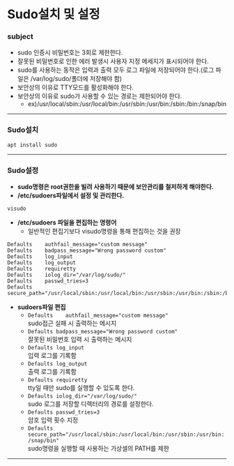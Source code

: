 # Sudo설치 및 설정</br>
### subject
+ sudo 인증시 비밀번호는 3회로 제한한다.
+ 잘못된 비밀번호로 인한 에러 발생시 사용자 지정 메세지가 표시되어야 한다.
+ sudo를 사용하는 동작은 입력과 출력 모두 로그 파일에 저장되어야 한다.(로그 파일은 /var/log/sudo/폴더에 저장해야 함)
+ 보안상의 이유로 TTY모드를 활성화해야 한다.
+ 보안상의 이유로 sudo가 사용할 수 있는 경로는 제한되어야 한다.
    + ex)/usr/local/sbin:/usr/local/bin:/usr/sbin:/usr/bin:/sbin:/bin:/snap/bin
****
### Sudo설치
```
apt install sudo
```
****
### Sudo설정
+ **sudo명령은 root권한을 빌려 사용하기 때문에 보안관리를 철저하게 해야한다.**</br>
+ **/etc/sudoers파일에서 설정 및 관리한다.**</br>
```
visudo
```
+ **/etc/sudoers 파일을 편집하는 명령어**
    + 일반적인 편집기보다 visudo명령을 통해 편집하는 것을 권장</br>
```
Defaults	authfail_message="custom message"
Defaults	badpass_message="Wrong password custom"
Defaults	log_input
Defaults	log_output
Defaults	requiretty
Defaults	iolog_dir="/var/log/sudo/"
Defaults	passwd_tries=3
Defaults	secure_path="/usr/local/sbin:/usr/local/bin:/usr/sbin:/usr/bin:/sbin:/bin:/snap/bin"
```
+ **sudoers파일 편집**
    + `Defaults    authfail_message="custom message"`</br>sudo접근 실패 시 출력하는 메시지
    + `Defaults	badpass_message="Wrong password custom"`</br>잘못된 비밀번호 입력 시 출력하는 메시지
    + `Defaults	log_input`</br>입력 로그를 기록함
    + `Defaults	log_output`</br>출력 로그를 기록함
    + `Defaults	requiretty`</br>tty일 때만 sudo를 실행할 수 있도록 한다.
    + `Defaults	iolog_dir="/var/log/sudo/"`</br>sudo 로그를 저장할 디렉터리의 경로를 설정한다.
    + `Defaults	passwd_tries=3`</br>암호 입력 횟수 지정
    + `Defaults    secure_path="/usr/local/sbin:/usr/local/bin:/usr/sbin:/usr/bin:/snap/bin"`</br>sudo명령을 실행할 때 사용하는 가상셀의 PATH를 제한
****